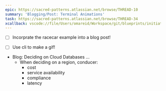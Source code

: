 ```yaml
---
epic: https://sacred-patterns.atlassian.net/browse/THREAD-10
summary: 'Blogging/Post: Terminal Animations'
task: https://sacred-patterns.atlassian.net/browse/THREAD-34
xcallback: vscode://file/Users/omareid/Workspace/git/blueprints/initiatives/blog-post-terminal-annimations.md:1
---
```


* [ ] Incorprate the racecar example into a blog post!
- [ ] Use cli to make a gif!


- Blog: Deciding on Cloud Databases …
	- When deciding on a region, conducer:
		- cost
		- service availability
		- compliance
		- latency